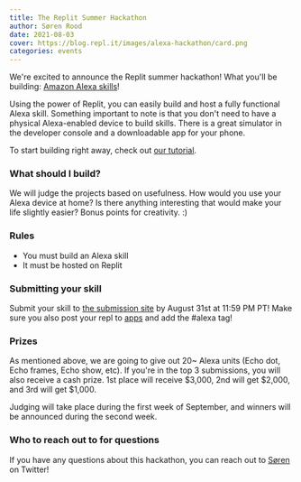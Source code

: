 ```yaml
---
title: The Replit Summer Hackathon
author: Søren Rood
date: 2021-08-03
cover: https://blog.repl.it/images/alexa-hackathon/card.png
categories: events
---
```


We're excited to announce the Replit summer hackathon! What you'll be building: [Amazon Alexa skills](https://www.amazon.com/alexa-skills/b?ie=UTF8&node=13727921011)!

Using the power of Replit, you can easily build and host a fully functional Alexa skill. Something important to note is that you don't need to have a physical Alexa-enabled device to build skills. There is a great simulator in the developer console and a downloadable app for your phone.

To start building right away, check out [our tutorial](https://blog.replit.com/replexa).

### What should I build?
We will judge the projects based on usefulness. How would you use your Alexa device at home? Is there anything interesting that would make your life slightly easier? Bonus points for creativity. :)

### Rules
- You must build an Alexa skill
- It must be hosted on Replit

### Submitting your skill
Submit your skill to [the submission site](https://Alexa-submission-site.sorenatreplit.repl.co) by August 31st at 11:59 PM PT! Make sure you also post your repl to [apps](https://replit.com/apps/alexa) and add the #alexa tag!

### Prizes
As mentioned above, we are going to give out 20~ Alexa units (Echo dot, Echo frames, Echo show, etc). If you're in the top 3 submissions, you will also receive a cash prize. 1st place will receive $3,000, 2nd will get $2,000, and 3rd will get $1,000.

Judging will take place during the first week of September, and winners will be announced during the second week.

### Who to reach out to for questions
If you have any questions about this hackathon, you can reach out to [Søren ](https://twitter.com/roodsoren) on Twitter!